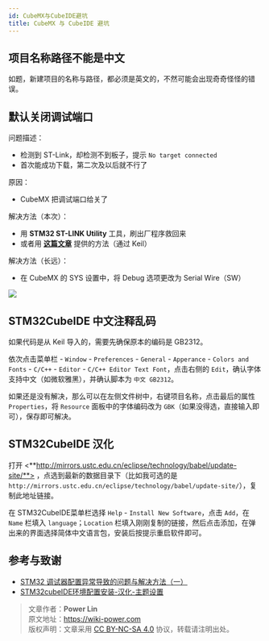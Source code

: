 ```yaml
---
id: CubeMX与CubeIDE避坑
title: CubeMX 与 CubeIDE 避坑
---
```


## 项目名称路径不能是中文

如题，新建项目的名称与路径，都必须是英文的，不然可能会出现奇奇怪怪的错误。

## 默认关闭调试端口

问题描述：

- 检测到 ST-Link，却检测不到板子，提示 `No target connected`
- 首次能成功下载，第二次及以后就不行了

原因：

- CubeMX 把调试端口给关了

解决方法（本次）：

- 用 **STM32 ST-LINK Utility** 工具，刷出厂程序救回来
- 或者用 [**这篇文章**](https://www.jianshu.com/p/cea16b641c3d) 提供的方法（通过 Keil）

解决方法（长远）：

- 在 CubeMX 的 SYS 设置中，将 Debug 选项更改为 Serial Wire（SW）

![](https://wiki-media-1253965369.cos.ap-guangzhou.myqcloud.com/img/20200531162352.jpg)

## STM32CubeIDE 中文注释乱码

如果代码是从 Keil 导入的，需要先确保原本的编码是 GB2312。

依次点击菜单栏 - `Window` - `Preferences` - `General` - `Apperance` - `Colors and Fonts` - `C/C++` - `Editor` - `C/C++ Editor Text Font`，点击右侧的 `Edit`，确认字体支持中文（如微软雅黑），并确认脚本为 `中文 GB2312`。

如果还是没有解决，那么可以在左侧文件树中，右键项目名称，点击最后的属性 `Properties`，将 `Resource` 面板中的字体编码改为 `GBK`（如果没得选，直接输入即可），保存即可解决。

## STM32CubeIDE 汉化

打开 <**http://mirrors.ustc.edu.cn/eclipse/technology/babel/update-site/**> ，点选到最新的数据目录下（比如我可选的是 `http://mirrors.ustc.edu.cn/eclipse/technology/babel/update-site/`），复制此地址链接。

在 STM32CubeIDE菜单栏选择 `Help` - `Install New Software`，点击 `Add`，在 `Name` 栏填入 `language`；`Location` 栏填入刚刚复制的链接，然后点击添加，在弹出来的界面选择简体中文语言包，安装后按提示重启软件即可。

## 参考与致谢

- [STM32 调试器配置异常导致的问题与解决方法（一）](https://www.jianshu.com/p/cea16b641c3d)
- [STM32cubeIDE环境配置安装-汉化-主题设置](https://blog.csdn.net/wct3344142/article/details/104142863)

> 文章作者：**Power Lin**  
> 原文地址：<https://wiki-power.com>  
> 版权声明：文章采用 [CC BY-NC-SA 4.0](https://creativecommons.org/licenses/by/4.0/deed.zh) 协议，转载请注明出处。
